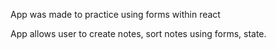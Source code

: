 App was made to practice using forms within react

App allows user to create notes, sort notes using forms, state. 
